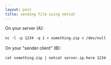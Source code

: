 ```yaml
---
layout: post
title: sending file using netcat
---
```


On your server (A):<br><br>
``
nc -l -p 1234 -q 1 > something.zip < /dev/null
``
<br><br>
On your "sender client" (B):<br><br>
``
cat something.zip | netcat server.ip.here 1234
``
